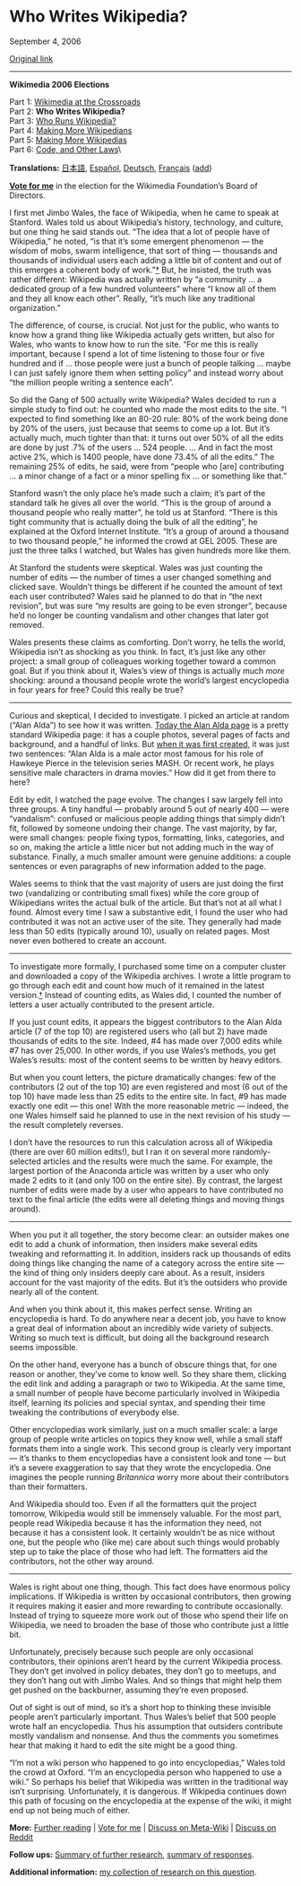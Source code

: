 Who Writes Wikipedia?
=====================

September 4, 2006

[Original link](http://www.aaronsw.com/weblog/whowriteswikipedia)

* * * * *

**Wikimedia 2006 Elections**

Part 1: [Wikimedia at the
Crossroads](http://aaronsw.com/weblog/wikiroads)\
 Part 2: **Who Writes Wikipedia?**\
 Part 3: [Who Runs
Wikipedia?](http://aaronsw.com/weblog/whorunswikipedia)\
 Part 4: [Making More
Wikipedians](http://aaronsw.com/weblog/morewikipedians)\
 Part 5: [Making More
Wikipedias](http://aaronsw.com/weblog/morewikipedias)\
 Part 6: [Code, and Other
Laws](http://aaronsw.com/weblog/wikicodeislaw)\

**Translations:**
[日本語](http://www.hyuki.com/yukiwiki/wiki.cgi?WhoWritesWikipedia),
[Español](http://es.wikipedia.org/wiki/Usuario:Chewie/Qui%C3%A9n_escribe_la_Wikipedia),
[Deutsch](http://de.wikipedia.org/wiki/Benutzer:Avatar/Wer_schreibt_die_Wikipedia),
[Français](http://ulik.typepad.com/leafar/2006/09/qui_ecrit_wikip.html)
([add](mailto:me@aaronsw.com))

**[Vote for me](http://en.wikipedia.org/wiki/User:AaronSw/Election)** in
the election for the Wikimedia Foundation’s Board of Directors.

I first met Jimbo Wales, the face of Wikipedia, when he came to speak at
Stanford. Wales told us about Wikipedia’s history, technology, and
culture, but one thing he said stands out. “The idea that a lot of
people have of Wikipedia,” he noted, “is that it’s some emergent
phenomenon — the wisdom of mobs, swarm intelligence, that sort of thing
— thousands and thousands of individual users each adding a little bit
of content and out of this emerges a coherent body of
work.”[†](http://aaronsw.com/weblog/whowriteswikipedia_fn1) But, he
insisted, the truth was rather different: Wikipedia was actually written
by “a community … a dedicated group of a few hundred volunteers” where
“I know all of them and they all know each other”. Really, “it’s much
like any traditional organization.”

The difference, of course, is crucial. Not just for the public, who
wants to know how a grand thing like Wikipedia actually gets written,
but also for Wales, who wants to know how to run the site. “For me this
is really important, because I spend a lot of time listening to those
four or five hundred and if … those people were just a bunch of people
talking … maybe I can just safely ignore them when setting policy” and
instead worry about “the million people writing a sentence each”.

So did the Gang of 500 actually write Wikipedia? Wales decided to run a
simple study to find out: he counted who made the most edits to the
site. “I expected to find something like an 80-20 rule: 80% of the work
being done by 20% of the users, just because that seems to come up a
lot. But it’s actually much, much tighter than that: it turns out over
50% of all the edits are done by just .7% of the users … 524 people. …
And in fact the most active 2%, which is 1400 people, have done 73.4% of
all the edits.” The remaining 25% of edits, he said, were from “people
who [are] contributing … a minor change of a fact or a minor spelling
fix … or something like that.”

Stanford wasn’t the only place he’s made such a claim; it’s part of the
standard talk he gives all over the world. “This is the group of around
a thousand people who really matter”, he told us at Stanford. “There is
this tight community that is actually doing the bulk of all the
editing”, he explained at the Oxford Internet Institute. “It’s a group
of around a thousand to two thousand people,” he informed the crowd at
GEL 2005. These are just the three talks I watched, but Wales has given
hundreds more like them.

At Stanford the students were skeptical. Wales was just counting the
number of edits — the number of times a user changed something and
clicked save. Wouldn’t things be different if he counted the amount of
text each user contributed? Wales said he planned to do that in “the
next revision”, but was sure “my results are going to be even stronger”,
because he’d no longer be counting vandalism and other changes that
later got removed.

Wales presents these claims as comforting. Don’t worry, he tells the
world, Wikipedia isn’t as shocking as you think. In fact, it’s just like
any other project: a small group of colleagues working together toward a
common goal. But if you think about it, Wales’s view of things is
actually much *more* shocking: around a thousand people wrote the
world’s largest encyclopedia in four years for free? Could this really
be true?

* * * * *

Curious and skeptical, I decided to investigate. I picked an article at
random (“Alan Alda”) to see how it was written. [Today the Alan Alda
page](http://en.wikipedia.org/w/index.php?title=Alan_Alda&oldid=72331810)
is a pretty standard Wikipedia page: it has a couple photos, several
pages of facts and background, and a handful of links. But [when it was
first
created](http://en.wikipedia.org/w/index.php?title=Alan_Alda&oldid=234091),
it was just two sentences: “Alan Alda is a male actor most famous for
his role of Hawkeye Pierce in the television series MASH. Or recent
work, he plays sensitive male characters in drama movies.” How did it
get from there to here?

Edit by edit, I watched the page evolve. The changes I saw largely fell
into three groups. A tiny handful — probably around 5 out of nearly 400
— were “vandalism”: confused or malicious people adding things that
simply didn’t fit, followed by someone undoing their change. The vast
majority, by far, were small changes: people fixing typos, formatting,
links, categories, and so on, making the article a little nicer but not
adding much in the way of substance. Finally, a much smaller amount were
genuine additions: a couple sentences or even paragraphs of new
information added to the page.

Wales seems to think that the vast majority of users are just doing the
first two (vandalizing or contributing small fixes) while the core group
of Wikipedians writes the actual bulk of the article. But that’s not at
all what I found. Almost every time I saw a substantive edit, I found
the user who had contributed it was not an active user of the site. They
generally had made less than 50 edits (typically around 10), usually on
related pages. Most never even bothered to create an account.

* * * * *

To investigate more formally, I purchased some time on a computer
cluster and downloaded a copy of the Wikipedia archives. I wrote a
little program to go through each edit and count how much of it remained
in the latest
version.[†](http://aaronsw.com/weblog/whowriteswikipedia_fn2) Instead of
counting edits, as Wales did, I counted the number of letters a user
actually contributed to the present article.

If you just count edits, it appears the biggest contributors to the Alan
Alda article (7 of the top 10) are registered users who (all but 2) have
made thousands of edits to the site. Indeed, \#4 has made over 7,000
edits while \#7 has over 25,000. In other words, if you use Wales’s
methods, you get Wales’s results: most of the content seems to be
written by heavy editors.

But when you count letters, the picture dramatically changes: few of the
contributors (2 out of the top 10) are even registered and most (6 out
of the top 10) have made less than 25 edits to the entire site. In fact,
\#9 has made exactly one edit — this one! With the more reasonable
metric — indeed, the one Wales himself said he planned to use in the
next revision of his study — the result completely reverses.

I don’t have the resources to run this calculation across all of
Wikipedia (there are over 60 million edits!), but I ran it on several
more randomly-selected articles and the results were much the same. For
example, the largest portion of the Anaconda article was written by a
user who only made 2 edits to it (and only 100 on the entire site). By
contrast, the largest number of edits were made by a user who appears to
have contributed no text to the final article (the edits were all
deleting things and moving things around).

* * * * *

When you put it all together, the story become clear: an outsider makes
one edit to add a chunk of information, then insiders make several edits
tweaking and reformatting it. In addition, insiders rack up thousands of
edits doing things like changing the name of a category across the
entire site — the kind of thing only insiders deeply care about. As a
result, insiders account for the vast majority of the edits. But it’s
the outsiders who provide nearly all of the content.

And when you think about it, this makes perfect sense. Writing an
encyclopedia is hard. To do anywhere near a decent job, you have to know
a great deal of information about an incredibly wide variety of
subjects. Writing so much text is difficult, but doing all the
background research seems impossible.

On the other hand, everyone has a bunch of obscure things that, for one
reason or another, they’ve come to know well. So they share them,
clicking the edit link and adding a paragraph or two to Wikipedia. At
the same time, a small number of people have become particularly
involved in Wikipedia itself, learning its policies and special syntax,
and spending their time tweaking the contributions of everybody else.

Other encyclopedias work similarly, just on a much smaller scale: a
large group of people write articles on topics they know well, while a
small staff formats them into a single work. This second group is
clearly very important — it’s thanks to them encyclopedias have a
consistent look and tone — but it’s a severe exaggeration to say that
they wrote the encyclopedia. One imagines the people running
*Britannica* worry more about their contributors than their formatters.

And Wikipedia should too. Even if all the formatters quit the project
tomorrow, Wikipedia would still be immensely valuable. For the most
part, people read Wikipedia because it has the information they need,
not because it has a consistent look. It certainly wouldn’t be as nice
without one, but the people who (like me) care about such things would
probably step up to take the place of those who had left. The formatters
aid the contributors, not the other way around.

* * * * *

Wales is right about one thing, though. This fact does have enormous
policy implications. If Wikipedia is written by occasional contributors,
then growing it requires making it easier and more rewarding to
contribute occasionally. Instead of trying to squeeze more work out of
those who spend their life on Wikipedia, we need to broaden the base of
those who contribute just a little bit.

Unfortunately, precisely because such people are only occasional
contributors, their opinions aren’t heard by the current Wikipedia
process. They don’t get involved in policy debates, they don’t go to
meetups, and they don’t hang out with Jimbo Wales. And so things that
might help them get pushed on the backburner, assuming they’re even
proposed.

Out of sight is out of mind, so it’s a short hop to thinking these
invisible people aren’t particularly important. Thus Wales’s belief that
500 people wrote half an encyclopedia. Thus his assumption that
outsiders contribute mostly vandalism and nonsense. And thus the
comments you sometimes hear that making it hard to edit the site might
be a good thing.

“I’m not a wiki person who happened to go into encyclopedias,” Wales
told the crowd at Oxford. “I’m an encyclopedia person who happened to
use a wiki.” So perhaps his belief that Wikipedia was written in the
traditional way isn’t surprising. Unfortunately, it is dangerous. If
Wikipedia continues down this path of focusing on the encyclopedia at
the expense of the wiki, it might end up not being much of either.

**More:** [Further
reading](http://en.wikipedia.org/wiki/User:AaronSw/Election/FAQ) | [Vote
for me](http://en.wikipedia.org/wiki/User:AaronSw/Election) | [Discuss
on
Meta-Wiki](http://meta.wikimedia.org/wiki/Talk:Who_Writes_Wikipedia%3F)
| [Discuss on
Reddit](http://reddit.com/submit?url=http://www.aaronsw.com/weblog/whowriteswikipedia)

**Follow ups:** [Summary of further
research](http://aaronsw.com/weblog/writefp), [summary of
responses](http://aaronsw.com/weblog/whowritescomments).

**Additional information:** [my collection of research on this
question](http://www.aaronsw.com/2002/whowriteswikipedia/).
